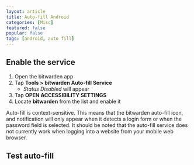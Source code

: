 ```yaml
---
layout: article
title: Auto-fill Android
categories: [Misc]
featured: false
popular: false
tags: [android, auto fill]
---
```


## Enable the service
1. Open the bitwarden app
2. Tap **Tools > bitwarden Auto-fill Service**
    - *Status Disabled* will appear
3. Tap **OPEN ACCESSIBILITY SETTINGS**
4. Locate **bitwarden** from the list and enable it

Auto-fill is context-sensitive. This means that the bitwarden auto-fill icon, and notification will only appear when it detects a login form or when the password field is selected. It should be noted that the auto-fill service does not currently work when logging into a website from your mobile web browser.

## Test auto-fill
